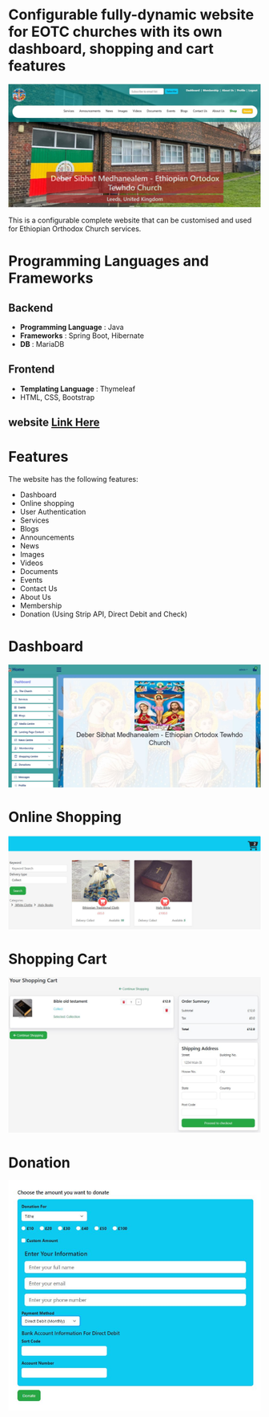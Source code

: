 # Configurable fully-dynamic website for EOTC churches with its own dashboard, shopping and cart features

![Landing Page](imgs/landing.JPG)

This is a configurable complete website that can be customised and used for Ethiopian Orthodox Church services.

# Programming Languages and Frameworks

## Backend

- **Programming Language** : Java
- **Frameworks** : Spring Boot, Hibernate
- **DB** : MariaDB

## Frontend

- **Templating Language** : Thymeleaf
- HTML, CSS, Bootstrap

## website [Link Here](http://codesofzeki.com/)

# Features

The website has the following features:

- Dashboard
- Online shopping
- User Authentication
- Services
- Blogs
- Announcements
- News
- Images
- Videos
- Documents
- Events
- Contact Us
- About Us
- Membership
- Donation (Using Strip API, Direct Debit and Check)

# Dashboard

![Dashboard](imgs/dashboard.JPG)

# Online Shopping

![Online Shopping](imgs/shopping.JPG)

# Shopping Cart

![Shopping Cart](imgs/shopping_cart.JPG)

# Donation

![Donation](imgs/donation.JPG)
